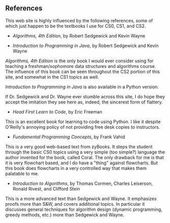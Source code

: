 ## References

This web site is highly influenced by the following references,
some of which just happen to be the textbooks
I use for CS0, CS1, and CS2.

* *Algorithms, 4th Edition*, by Robert Sedgewick and Kevin Wayne

* *Introduction to Programming in Java*, by Robert Sedgewick and Kevin Wayne

*Algorithms, 4th Edition* is the only book I would ever consider using
for teaching a freshman/sophomore data structures and algorithms course.
The influence of this book can be seen throughout the CS2 portion of this site,
and somewhat in the CS1 topics as well.

*Introduction to Programming in Java* is also available in a Python version.

If Dr. Sedgewick and Dr. Wayne ever stumble across this site,
I do hope they accept the imitation they see here as,
indeed, the sincerest form of flattery.


* *Head First Learn to Code*, by Eric Freeman

This is an excellent book for learning to code using Python.
I like it despite O'Reilly's annoying policy of not providing
free desk copies to instructors.

* *Fundamental Programming Concepts*, by Frank Vahid

This is a very good web-based text from zyBooks.
It steps the student through the basic CS0 topics
using a very simple (too simple?) language the author
invented for the book, called Coral.
The only drawback for me is that it is very flowchart based,
and I do have a "thing" against flowcharts.
But this book does flowcharts in a very controlled way
that makes them palatable to me.

* *Introduction to Algorithms*, by Thomas Cormen, Charles Leiserson, Ronald Rivest, and Clifford Stein

This is a more advanced text than Sedgewick and Wayne.  It emphasizes proofs more than S&W, and
covers additional topics. In particular it discusses general techniques for algorithm design
(dynamic programming, greedy methods, etc.) more than Sedgewick and Wayne.
